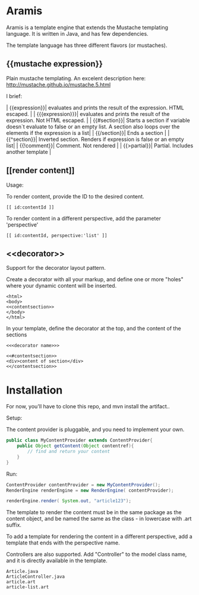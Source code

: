 Aramis
========

Aramis is a template engine that extends the Mustache templating language. It is written in Java, and has few dependencies.

The template language has three different flavors (or mustaches).

{{mustache expression}}
------
Plain mustache templating. An excelent description here: http://mustache.github.io/mustache.5.html

I brief:

| {{expression}}| evaluates and prints the result of the expression. HTML escaped. |
| {{{expression}}}| evaluates and prints the result of the expression. Not HTML escaped. |
| {{#section}}| Starts a section if variable doesn`t evaluate to false or an empty list. A section also loops over the elements if the expression is a list|
| {{/section}}| Ends a section |
| {{^section}}| Inverted section. Renders if expression is false or an empty list|
| {{!comment}}| Comment. Not rendered |
| {{>partial}}| Partial. Includes another template |


[[render content]]
-------

Usage: 

To render content, provide the ID to the desired content. 
```
[[ id:contentId ]]
```

To render content in a different perspective, add the parameter 'perspective' 
```
[[ id:contentId, perspective:'list' ]]
```


&lt;&lt;decorator>>
-------
Support for the decorator layout pattern. 

Create a decorator with all your markup, and define one or more "holes" where your dynamic content will be inserted.

```
<html>
<body>
<<contentsection>>
</body>
</html>

```

In your template, define the decorator at the top, and the content of the sections
```
<<<decorator name>>>

<<#contentsection>>
<div>content of section</div>
<</contentsection>>
```




Installation
==============

For now, you'll have to clone this repo, and mvn install the artifact..

Setup:

The content provider is pluggable, and you need to implement your own.

```java
public class MyContentProvider extends ContentProvider{
	public Object getContent(Object contentref){
		// find and return your content
	}
}
```

Run:

```java
ContentProvider contentProvider = new MyContentProvider();
RenderEngine renderEngine = new RenderEngine( contentProvider);

renderEngine.render( System.out, "article123");
```


The template to render the content must be in the same package as the content object, and be named the same as the class - in lowercase with .art suffix.

To add a template for rendering the content in a different perspective, add a template that ends with the perspective name.
 
Controllers are also supported. Add "Controller" to the model class name, and it is directly available in the template. 

```
Article.java
ArticleController.java
article.art
article-list.art
```





